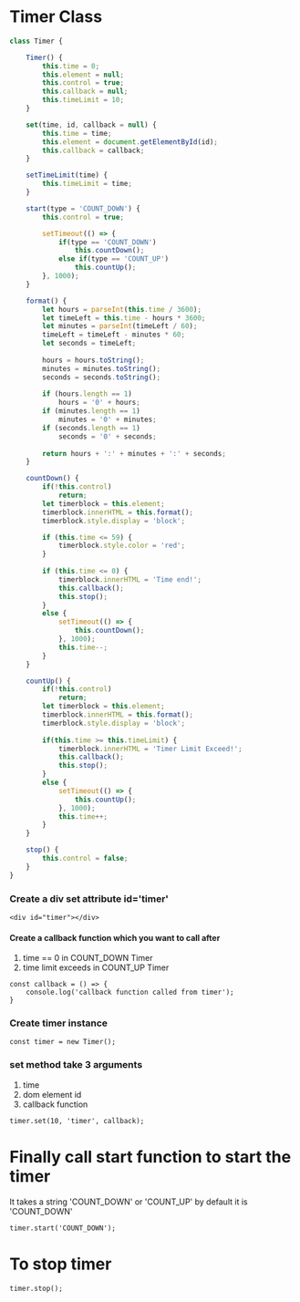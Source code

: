 # Timer Class
```javascript
class Timer {

    Timer() {
        this.time = 0;
        this.element = null;
        this.control = true;
        this.callback = null;
        this.timeLimit = 10;
    }

    set(time, id, callback = null) {
        this.time = time;
        this.element = document.getElementById(id);
        this.callback = callback;
    }

    setTimeLimit(time) {
        this.timeLimit = time;
    }

    start(type = 'COUNT_DOWN') {
        this.control = true;

        setTimeout(() => {
            if(type == 'COUNT_DOWN')
                this.countDown();
            else if(type == 'COUNT_UP') 
                this.countUp();
        }, 1000);
    }

    format() {
        let hours = parseInt(this.time / 3600);
        let timeLeft = this.time - hours * 3600;
        let minutes = parseInt(timeLeft / 60);
        timeLeft = timeLeft - minutes * 60;
        let seconds = timeLeft;
        
        hours = hours.toString();
        minutes = minutes.toString();
        seconds = seconds.toString();
    
        if (hours.length == 1)
            hours = '0' + hours;
        if (minutes.length == 1)
            minutes = '0' + minutes;
        if (seconds.length == 1)
            seconds = '0' + seconds;
        
        return hours + ':' + minutes + ':' + seconds;
    }

    countDown() {
        if(!this.control)
            return;
        let timerblock = this.element;
        timerblock.innerHTML = this.format();
        timerblock.style.display = 'block';

        if (this.time <= 59) {
            timerblock.style.color = 'red';
        }
    
        if (this.time <= 0) {
            timerblock.innerHTML = 'Time end!';
            this.callback();
            this.stop();
        }
        else {
            setTimeout(() => {
                this.countDown();
            }, 1000);
            this.time--;
        }
    }

    countUp() {
        if(!this.control)
            return;
        let timerblock = this.element;
        timerblock.innerHTML = this.format();
        timerblock.style.display = 'block';
    
        if(this.time >= this.timeLimit) {
            timerblock.innerHTML = 'Timer Limit Exceed!';
            this.callback();
            this.stop();
        }
        else {
            setTimeout(() => {
                this.countUp();
            }, 1000);
            this.time++;
        }
    }

    stop() {
        this.control = false;
    }
}
```
### Create a div set attribute id='timer'
```
<div id="timer"></div>
```

#### Create a callback function which you want to call after
1. time == 0 in COUNT_DOWN Timer
2. time limit exceeds in COUNT_UP Timer
```
const callback = () => {
    console.log('callback function called from timer');
}
```

### Create timer instance
```
const timer = new Timer();
```

### set method take 3 arguments
1. time
2. dom element id
3. callback function
```
timer.set(10, 'timer', callback);
```

# Finally call start function to start the timer
It takes a string 'COUNT_DOWN' or 'COUNT_UP' by default it is 'COUNT_DOWN'
```
timer.start('COUNT_DOWN');
```

# To stop timer
```
timer.stop();
```


